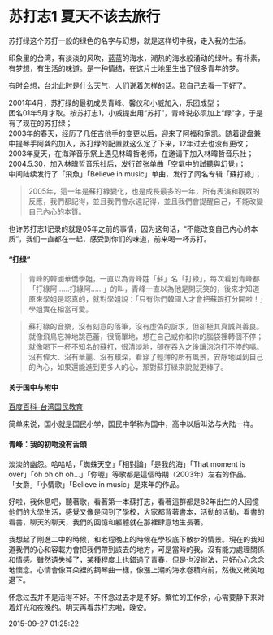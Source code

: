 # 苏打志1 夏天不该去旅行

苏打绿这个苏打一般的绿色的名字与幻想，就是这样切中我，走入我的生活。

印象里的台湾，有淡淡的风吹，蓝蓝的海水，潮热的海水般涌动的绿叶。有朴素，有梦想，有生活的味道。是一种情结，在这片土地里生出了很多青年的梦。

有时会想，台北此时是什么天气，人们说着怎样的话。我自己去看一下好了。

2001年4月，苏打绿的最初成员青峰、馨仪和小威加入，乐团成型；  
团名01年5月才取。按苏打志1，小威提出用“苏打”，青峰说必须加上“绿”字，于是有了现在的苏打绿；  
2003年的春天，经历了几任吉他手的变更以后，迎来了阿福和家凯。随着键盘兼中提琴手阿龚的加入，苏打绿的配置就这么定了下来，12年过去也没有更改；  
2003年夏天，在海洋音乐祭上遇见林暐哲老师，在邀请下加入林暐哲音乐社；  
2004.5.30，加入林暐哲音乐社后，发行首张单曲「空氣中的試聽與幻覺」；  
中间陆续发行了「飛魚」「Believe in music」单曲，发行了同名专辑「蘇打綠」；  
> 2005年，這一年是蘇打綠變化，也是成長最多的一年，所有表演和觀眾的反應，我們都記得，並且我們會永遠記得，並且我們會提醒自己，不能改變自己內心的本質。

也许苏打志1记录的就是05年之前的事情，因为这句话，“不能改变自己内心的本质”，我们一直都在一起，感受到你们的味道，前来喝一杯苏打。


#### “打绿”
> 青峰的韓國華僑學姐，一直以為青峰姓「蘇」名「打綠」，每次看到青峰都「打綠阿……打綠阿……」的叫，青峰一直以為他是開玩笑的，後來才知道原來學姐是認真的，就對學姐說：「只有你們韓國人才會把蘇跟打分開啦！」學姐實在相當可愛。

> 蘇打綠的音樂，沒有刻意的落筆，沒有虛偽的訴求，但卻極其真誠與善良。就像飛鳥忘神地跳芭蕾，很簡單地，想在自己或你和你的腦袋裡轉個不停；就像喝下一杯不知名的蘇打，很清淡地，卻在吞入之後讓泡泡打不停的嗝。沒有偉大、沒有華麗、沒有艱深，看穿了輕薄的所有風景，安靜地回到自己的內心，如果還能進到更多人的心，那對蘇打綠來說就更棒了。


#### 关于国中与附中
[百度百科-台湾国民教育](http://baike.baidu.com/link?url=Mkb1U2ldIrBTaCiZBF2ns1_UK_Fj-7A6fdBK8U7Gnuno5JgMNQK2VW1o7QJ9Wd_e4id6E0tTRCBKltHg2HDFKa)

简单来说，国小就是国民小学，国民中学称为国中，高中以后叫法与大陆一样。

#### 青峰：我的初吻没有舌頭
淡淡的幽怨。哈哈哈，「蜘蛛天空」「相對論」「是我的海」「That moment is over」「oh oh oh oh...」「你喔」等歌都是這個時期（2003年）左右的作品。  
「女爵」「小情歌」「Believe in music」是來年的作品。

好啦，我休息吧，聽著歌，看著第一本蘇打志，看著這群都是82年出生的人回憶他們的大學生活，感覺又像是回到了學校，大家都背著書本，活動的活動，看書的看書，聊天的聊天，我們的回憶和軀體就在那裡肆意地生長著。

我想起了剛進二中的時候，和老程晚上的時候在學校底下散步的情景。現在的我知道我們的心和容載力會把我們帶到該去的地方，可是當時的我，沒有能力處理關係和情感。雖然遺失掉了，某種程度上也錯過了青春，但是也沒辦法，只好心心念念地懷念。心情會像耳朵裡的鋼琴曲一樣，像漲上潮的海水卷積向前，然後又微笑地退下。

怀念过去并不是活得不好。不怀念过去才是不好。繁忙的工作余，心需要静下来对着灯光和夜晚的。明天再看苏打志啦，晚安。

2015-09-27 01:25:22



